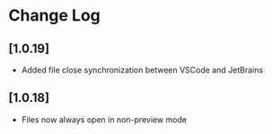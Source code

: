 # Change Log

## [1.0.19]
- Added file close synchronization between VSCode and JetBrains

## [1.0.18]
- Files now always open in non-preview mode